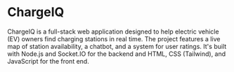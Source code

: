 # ChargeIQ
ChargeIQ is a full-stack web application designed to help electric vehicle (EV) owners find charging stations in real time. The project features a live map of station availability, a chatbot, and a system for user ratings. It's built with Node.js and Socket.IO for the backend and HTML, CSS (Tailwind), and JavaScript for the front end.
